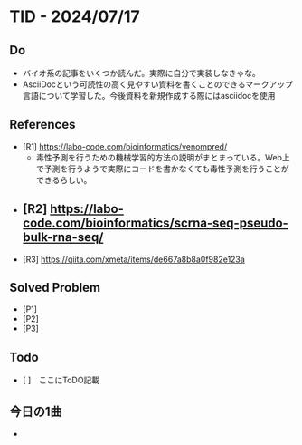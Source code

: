 # TID - 2024/07/17
<!--
## Learnings
- 
- 
-->


## Do
- バイオ系の記事をいくつか読んだ。実際に自分で実装しなきゃな。
- AsciiDocという可読性の高く見やすい資料を書くことのできるマークアップ言語について学習した。今後資料を新規作成する際にはasciidocを使用


<!--
## Reflections & Insights
- 
- 
-->

<!--
## Plans for Tomorrow
- 
- 
-->

## References
- [R1] https://labo-code.com/bioinformatics/venompred/
  - 毒性予測を行うための機械学習的方法の説明がまとまっている。Web上で予測を行うようで実際にコードを書かなくても毒性予測を行うことができるらしい。
- [R2] https://labo-code.com/bioinformatics/scrna-seq-pseudo-bulk-rna-seq/
  - 
- [R3] https://qiita.com/xmeta/items/de667a8b8a0f982e123a

## Solved Problem
- [P1] 
- [P2] 
- [P3] 


## Todo
- [ ]　ここにToDO記載

## 今日の1曲
- 
